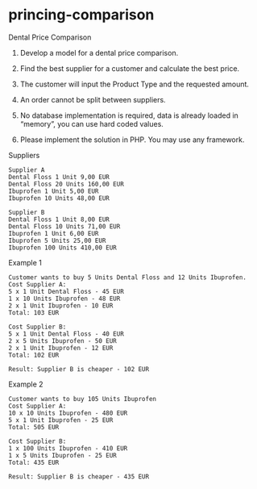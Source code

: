 # princing-comparison

Dental Price Comparison

1. Develop a model for a dental price comparison.

2. Find the best supplier for a customer and calculate the best price.

3. The customer will input the Product Type and the requested amount.

4. An order cannot be split between suppliers.

5. No database implementation is required, data is already loaded in “memory”, you can
use hard coded values.

6. Please implement the solution in PHP. You may use any framework.

Suppliers

    Supplier A
    Dental Floss 1 Unit 9,00 EUR
    Dental Floss 20 Units 160,00 EUR
    Ibuprofen 1 Unit 5,00 EUR
    Ibuprofen 10 Units 48,00 EUR

    Supplier B
    Dental Floss 1 Unit 8,00 EUR
    Dental Floss 10 Units 71,00 EUR
    Ibuprofen 1 Unit 6,00 EUR
    Ibuprofen 5 Units 25,00 EUR
    Ibuprofen 100 Units 410,00 EUR

Example 1

    Customer wants to buy 5 Units Dental Floss and 12 Units Ibuprofen.
    Cost Supplier A:
    5 x 1 Unit Dental Floss - 45 EUR
    1 x 10 Units Ibuprofen - 48 EUR
    2 x 1 Unit Ibuprofen - 10 EUR
    Total: 103 EUR

    Cost Supplier B:
    5 x 1 Unit Dental Floss - 40 EUR
    2 x 5 Units Ibuprofen - 50 EUR
    2 x 1 Unit Ibuprofen - 12 EUR
    Total: 102 EUR
    
    Result: Supplier B is cheaper - 102 EUR

Example 2

    Customer wants to buy 105 Units Ibuprofen
    Cost Supplier A:
    10 x 10 Units Ibuprofen - 480 EUR
    5 x 1 Unit Ibuprofen - 25 EUR
    Total: 505 EUR

    Cost Supplier B:
    1 x 100 Units Ibuprofen - 410 EUR
    1 x 5 Units Ibuprofen - 25 EUR
    Total: 435 EUR

    Result: Supplier B is cheaper - 435 EUR
